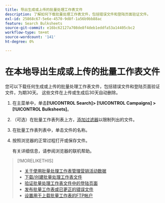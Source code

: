 ```yaml
---
title: 导出生成或上传的批量处理工作表文件
description: 了解如何下载批量处理工作表文件，包括错误文件和登陆页面验证文件。
exl-id: 25868c67-5e6e-4570-9d8f-1a56b9bb88ac
feature: Search Bulksheets
source-git-commit: e16bc62127a708de8f4deb1eddfa53a14405cbc2
workflow-type: tm+mt
source-wordcount: '141'
ht-degree: 0%

---
```


# 在本地导出生成或上传的批量工作表文件

您可以下载任何生成或上传的批量处理工作表文件，包括错误文件和登陆页面验证文件，为期30天。 这些文件在上传或生成后30天自动删除。

1. 在主菜单中，单击&#x200B;**[!UICONTROL Search]> [!UICONTROL Campaigns] >[!UICONTROL Bulksheets]**。

1. （可选）在批量工作表列表上方，[添加过滤器](/help/search-social-commerce/common-tasks/data-views/ad-hoc-settings/column-filter-apply-from-column-heading.md)以限制列出的文件。

1. 在批量工作表列表中，单击文件的名称。

1. 按照浏览器的正常过程打开或保存文件。

   有关详细信息，请参阅浏览器的联机帮助。

>[!MORELIKETHIS]
>
>* [关于使用批量处理工作表管理营销活动数据](bulksheet-about.md)
>* [下载/创建批量处理工作表文件](/help/search-social-commerce/campaign-management/bulksheets/bulksheet-download.md)
>* [验证批量处理工作表文件中的登陆页面](bulksheet-validate-landing-pages.md)
>* [发布批量工作表或已更正的错误文件](bulksheet-post.md)
>* [设置用于上载批量工作表的FTP帐户](/help/search-social-commerce/campaign-management/bulksheets/bulksheet-ftp-account.md)
